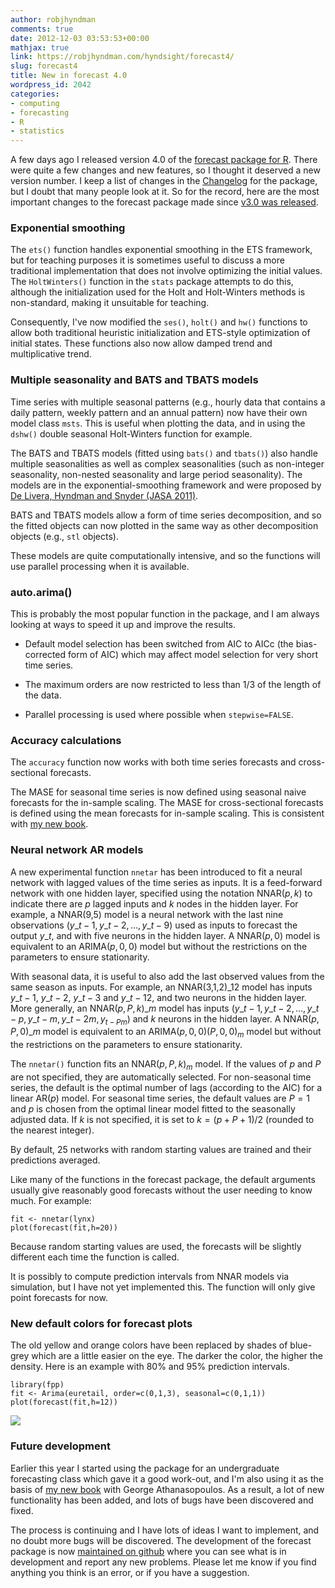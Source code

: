 ```yaml
---
author: robjhyndman
comments: true
date: 2012-12-03 03:53:53+00:00
mathjax: true
link: https://robjhyndman.com/hyndsight/forecast4/
slug: forecast4
title: New in forecast 4.0
wordpress_id: 2042
categories:
- computing
- forecasting
- R
- statistics
---
```


A few days ago I released version 4.0 of the [forecast package for R](http://cran.r-project.org/web/packages/forecast/). There were quite a few changes and new features, so I thought it deserved a new version number. I keep a list of changes in the [Changelog](http://cran.r-project.org/web/packages/forecast/ChangeLog) for the package, but I doubt that many people look at it. So for the record, here are the most important changes to the forecast package made since [v3.0 was released](https://robjhyndman.com/hyndsight/forecast3/).<!-- more -->



### Exponential smoothing



The `ets()` function handles exponential smoothing in the ETS framework, but for teaching purposes it is sometimes useful to discuss a more traditional implementation that does not involve optimizing the initial values. The `HoltWinters()` function in the `stats` package attempts to do this, although the initialization used for the Holt and Holt-Winters methods is non-standard, making it unsuitable for teaching.

Consequently, I've now modified the `ses()`, `holt()` and `hw()` functions to allow both traditional heuristic initialization and ETS-style optimization of initial states. These functions also now allow damped trend and multiplicative trend.



### Multiple seasonality and BATS and TBATS models



Time series with multiple seasonal patterns (e.g., hourly data that contains a daily pattern, weekly pattern and an annual pattern) now have their own model class `msts`. This is useful when plotting the data, and in using the `dshw()` double seasonal Holt-Winters function for example.

The BATS and TBATS models (fitted using `bats()` and `tbats()`) also handle multiple seasonalities as well as complex seasonalities (such as non-integer seasonality, non-nested seasonality and large period seasonality). The models are in the exponential-smoothing framework and were proposed by [De Livera, Hyndman and Snyder (JASA 2011)](/publications/complex-seasonality/).

BATS and TBATS models allow a form of time series decomposition, and so the fitted objects can now plotted in the same way as other decomposition objects (e.g., `stl` objects).

These models are quite computationally intensive, and so the functions will use parallel processing when it is available.



### auto.arima()



This is probably the most popular function in the package, and I am always looking at ways to speed it up and improve the results.




    
  * Default model selection has been switched from AIC to AICc (the bias-corrected form of AIC) which may affect model selection for very short time series.

    
  * The maximum orders are now restricted to less than 1/3 of the length of the data.

    
  * Parallel processing is used where possible when `stepwise=FALSE`.





### Accuracy calculations



The `accuracy` function now works with both time series forecasts and cross-sectional forecasts.

The MASE for seasonal time series is now defined using seasonal naive forecasts for the in-sample scaling. The MASE for cross-sectional forecasts is defined using the mean forecasts for in-sample scaling. This is consistent with [my new book](http://otexts.com/fpp/2/5/).



### Neural network AR models



A new experimental function `nnetar` has been introduced to fit a neural network with lagged values of the time series as inputs. It is a feed-forward network with one hidden layer, specified using the notation NNAR($p,k$) to indicate there are $p$ lagged inputs and $k$ nodes in the hidden layer. For example, a NNAR(9,5) model is a neural network with the last nine observations $(y\_{t-1},y\_{t-2},\dots,y\_{t-9}$) used as inputs to forecast the output $y\_t$, and with five neurons in the hidden layer. A NNAR($p,0$) model is equivalent to an ARIMA($p,0,0$) model but without the restrictions on the parameters to ensure stationarity.

With seasonal data, it is useful to also add the last observed values from the same season as inputs. For example, an NNAR(3,1,2)$\_{12}$ model has inputs $y\_{t-1}$, $y\_{t-2}$, $y\_{t-3}$ and $y\_{t-12}$, and two neurons in the hidden layer. More generally, an NNAR($p,P,k$)$\_m$ model has inputs $(y\_{t-1},y\_{t-2},\dots,y\_{t-p},y\_{t-m},y\_{t-2m},y_{t-Pm})$ and $k$ neurons in the hidden layer. A NNAR($p,P,0$)$\_m$ model is equivalent to an ARIMA($p,0,0$)($P,0,0$)$_m$ model but without the restrictions on the parameters to ensure stationarity.

The `nnetar()` function fits an NNAR($p,P,k$)$_m$ model. If the values of $p$ and $P$ are not specified, they are automatically selected. For non-seasonal time series, the default is the optimal number of lags (according to the AIC) for a linear AR($p$) model. For seasonal time series, the default values are $P=1$ and $p$ is chosen from the optimal linear model fitted to the seasonally adjusted data. If $k$ is not specified, it is set to $k=(p+P+1)/2$ (rounded to the nearest integer).

By default, 25 networks with random starting values are trained and their predictions averaged.

Like many of the functions in the forecast package, the default arguments usually give reasonably good forecasts without the user needing to know much. For example:


    
    
    fit <- nnetar(lynx)
    plot(forecast(fit,h=20))
    



Because random starting values are used, the forecasts will be slightly different each time the function is called.

It is possibly to compute prediction intervals from NNAR models via simulation, but I have not yet implemented this. The function will only give point forecasts for now.



### New default colors for forecast plots



The old yellow and orange colors have been replaced by shades of blue-grey which are a little easier on the eye. The darker the color, the higher the density. Here is an example with 80% and 95% prediction intervals.


    
    
    library(fpp)
    fit <- Arima(euretail, order=c(0,1,3), seasonal=c(0,1,1))
    plot(forecast(fit,h=12))
    



[![](http://otexts.com/fppfigs/euretail6.png)](http://otexts.com/fppfigs/euretail6.png)



### Future development



Earlier this year I started using the package for an undergraduate forecasting class which gave it a good work-out, and I'm also using it as the basis of [my new book](http://otexts.com/fpp/) with George Athanasopoulos. As a result, a lot of new functionality has been added, and lots of bugs have been discovered and fixed.

The process is continuing and I have lots of ideas I want to implement, and no doubt more bugs will be discovered. The development of the forecast package is now [maintained on github](http://github.com/robjhyndman/forecast) where you can see what is in development and report any new problems. Please let me know if you find anything you think is an error, or if you have a suggestion.
